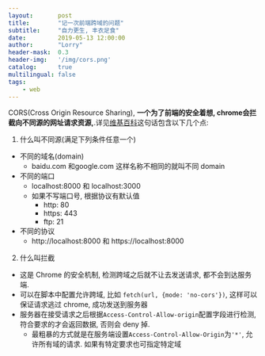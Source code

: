 ```yaml
---
layout:       post
title:        "记一次前端跨域的问题"
subtitle:     "自力更生, 丰衣足食"
date:         2019-05-13 12:00:00
author:       "Lorry"
header-mask:  0.3
header-img:   '/img/cors.png'
catalog:      true
multilingual: false
tags:
    - web
---
```

CORS(Cross Origin Resource Sharing), **一个为了前端的安全着想, chrome会拦截向不同源的网址请求资源,**.详见[维基百科](https://en.wikipedia.org/wiki/Same-origin_policy)这句话包含以下几个点:

1. 什么叫不同源(满足下列条件任意一个)

- 不同的域名(domain)
  - baidu.com 和google.com 这样名称不相同的就叫不同 domain
- 不同的端口
  - localhost:8000 和 localhost:3000
  - 如果不写端口号, 根据协议有默认值
    - http:  80
    - https: 443
    - ftp: 21
- 不同的协议
  - http://localhost:8000 和 https://localhost:8000

2. 什么叫拦截

- 这是 Chrome 的安全机制, 检测跨域之后就不让去发送请求, 都不会到达服务端.
- 可以在脚本中配置允许跨域, 比如 `fetch(url, {mode: 'no-cors'})`, 这样可以保证请求逃过 chrome, 成功发送到服务器
- 服务器在接受请求之后根据`Access-Control-Allow-origin`配置字段进行检测, 符合要求的才会返回数据, 否则会 deny 掉.
  - 最粗暴的方式就是在服务端设置`Access-Control-Allow-Origin`为`'*'`, 允许所有域的请求. 如果有特定要求也可指定特定域


